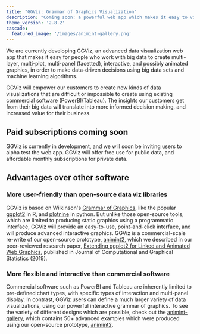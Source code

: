 ```yaml
---
title: "GGViz: Grammar of Graphics Visualization"
description: "Coming soon: a powerful web app which makes it easy to visualize and understand big data sets and machine learning algorithms"
theme_version: '2.8.2'
cascade:
  featured_image: '/images/animint-gallery.png'
---
```


We are currently developing GGViz, an advanced data visualization
web app that makes it easy for people who work with big data to create
multi-layer, multi-plot, multi-panel (facetted), interactive, and
possibly animated graphics, in order to make
data-driven decisions 
using big data sets and machine learning
algorithms.

GGViz will empower our customers to create new kinds of data
visualizations that are difficult or impossible to create using
existing commercial software (PowerBI/Tableau). The insights our
customers get from their big data will translate into more informed
decision making, and increased value for their business.

## Paid subscriptions coming soon

GGViz is currently in development, and we will soon be inviting users
to alpha test the web app. GGViz will offer free use for public data,
and affordable monthly subscriptions for private data.

## Advantages over other software

### More user-friendly than open-source data viz libraries

GGViz is based on Wilkinson's [Grammar of
Graphics](https://link.springer.com/book/10.1007/0-387-28695-0), like
the popular
[ggplot2](https://cloud.r-project.org/web/packages/ggplot2/) in R, and
[plotnine](https://plotnine.readthedocs.io) in python. But unlike
those open-source tools, which are limited to producing static
graphics using a programmatic interface, GGViz will provide an
easy-to-use, point-and-click interface, and will produce
advanced interactive graphics.
GGViz is a commercial-scale re-write of our open-source prototype,
[animint2](https://github.com/tdhock/animint2), which we described in
our peer-reviewed research paper, [Extending ggplot2 for Linked and
Animated Web Graphics](https://doi.org/10.1080/10618600.2018.1513367),
published in Journal of Computational and Graphical Statistics (2019).

### More flexible and interactive than commercial software

Commercial software such as PowerBI and Tableau are inherently limited
to pre-defined chart types, with specific types of interaction and
multi-panel display. In contrast, GGViz users can define a much larger
variety of data visualizations, using our powerful interactive grammar
of graphics. To see the variety of different designs which are
possible, check out the
[animint-gallery](https://rcdata.nau.edu/genomic-ml/animint-gallery/),
which contains 50+ advanced examples which were produced using our
open-source prototype,
[animint2](https://github.com/tdhock/animint2).
